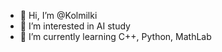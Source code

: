 - 👋 Hi, I’m @Kolmilki
- 👀 I’m interested in AI study
- 🌱 I’m currently learning C++, Python, MathLab
